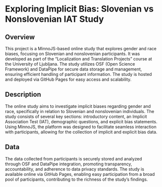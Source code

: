 # Exploring Implicit Bias: Slovenian vs Nonslovenian IAT Study

## Overview  
This project is a MinnoJS-based online study that explores gender and race biases, focusing on Slovenian and nonslovenian participants. It was developed as part of the “Localization and Translation Projects” course at the University of Ljubljana. The study utilizes OSF (Open Science Framework) and DataPipe for secure data storage and management, ensuring efficient handling of participant information. The study is hosted and deployed via GitHub Pages for easy access and scalability.

## Description  
The online study aims to investigate implicit biases regarding gender and race, specifically in relation to Slovenian and nonslovenian individuals. The study consists of several key sections: introductory content, an Implicit Association Test (IAT), demographic questions, and explicit bias statements. Using MinnoJS, the platform was designed to facilitate seamless interaction with participants, allowing for the collection of implicit and explicit bias data.

## Data
The data collected from participants is securely stored and analyzed through OSF and DataPipe integration, promoting transparency, accountability, and adherence to data privacy standards. The study is available online via GitHub Pages, enabling easy participation from a broad pool of participants, contributing to the richness of the study’s findings.
